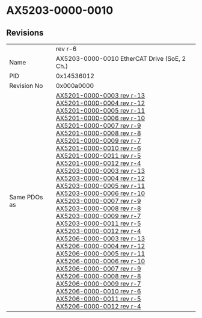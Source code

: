# AX5203-0000-0010

## Revisions
<table>
<tr>
<td></td>
<td>rev r-6</td>
</tr>
<tr>
<td>Name</td>
<td>AX5203-0000-0010 EtherCAT Drive (SoE, 2 Ch.)</td>
</tr>
<tr>
<td>PID</td>
<td>0x14536012</td>
</tr>
<tr>
<td>Revision No</td>
<td>0x000a0000</td>
</tr>
<tr>
<td>Same PDOs as</td>
<td><a href="AX5201-0000-0003.md">AX5201-0000-0003 rev r-13</a><br/><a href="AX5201-0000-0004.md">AX5201-0000-0004 rev r-12</a><br/><a href="AX5201-0000-0005.md">AX5201-0000-0005 rev r-11</a><br/><a href="AX5201-0000-0006.md">AX5201-0000-0006 rev r-10</a><br/><a href="AX5201-0000-0007.md">AX5201-0000-0007 rev r-9</a><br/><a href="AX5201-0000-0008.md">AX5201-0000-0008 rev r-8</a><br/><a href="AX5201-0000-0009.md">AX5201-0000-0009 rev r-7</a><br/><a href="AX5201-0000-0010.md">AX5201-0000-0010 rev r-6</a><br/><a href="AX5201-0000-0011.md">AX5201-0000-0011 rev r-5</a><br/><a href="AX5201-0000-0012.md">AX5201-0000-0012 rev r-4</a><br/><a href="AX5203-0000-0003.md">AX5203-0000-0003 rev r-13</a><br/><a href="AX5203-0000-0004.md">AX5203-0000-0004 rev r-12</a><br/><a href="AX5203-0000-0005.md">AX5203-0000-0005 rev r-11</a><br/><a href="AX5203-0000-0006.md">AX5203-0000-0006 rev r-10</a><br/><a href="AX5203-0000-0007.md">AX5203-0000-0007 rev r-9</a><br/><a href="AX5203-0000-0008.md">AX5203-0000-0008 rev r-8</a><br/><a href="AX5203-0000-0009.md">AX5203-0000-0009 rev r-7</a><br/><a href="AX5203-0000-0011.md">AX5203-0000-0011 rev r-5</a><br/><a href="AX5203-0000-0012.md">AX5203-0000-0012 rev r-4</a><br/><a href="AX5206-0000-0003.md">AX5206-0000-0003 rev r-13</a><br/><a href="AX5206-0000-0004.md">AX5206-0000-0004 rev r-12</a><br/><a href="AX5206-0000-0005.md">AX5206-0000-0005 rev r-11</a><br/><a href="AX5206-0000-0006.md">AX5206-0000-0006 rev r-10</a><br/><a href="AX5206-0000-0007.md">AX5206-0000-0007 rev r-9</a><br/><a href="AX5206-0000-0008.md">AX5206-0000-0008 rev r-8</a><br/><a href="AX5206-0000-0009.md">AX5206-0000-0009 rev r-7</a><br/><a href="AX5206-0000-0010.md">AX5206-0000-0010 rev r-6</a><br/><a href="AX5206-0000-0011.md">AX5206-0000-0011 rev r-5</a><br/><a href="AX5206-0000-0012.md">AX5206-0000-0012 rev r-4</a></td>
</tr>
</table>
